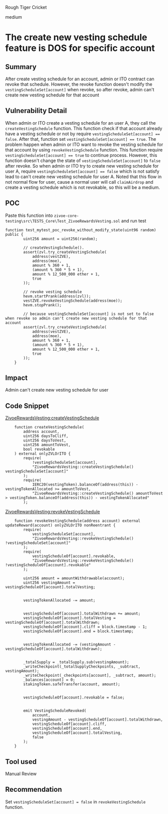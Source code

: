 Rough Tiger Cricket

medium

# The create new vesting schedule feature is DOS for specific account

## Summary
After create vesting schedule for an account, admin or ITO contract can revoke that schedule. However, the revoke function doesn't modify the `vestingScheduleSet[account]` when revoke, so after revoke, admin can't create new vesting schedule for that account

## Vulnerability Detail
When admin or ITO create a vesting schedule for an user A, they call the `createVestingSchedule` function. This function check if that account already have a vesting schedule or not by require `vestingScheduleSet[account] == false`. After that, function set `vestingScheduleSet[account] == true`. The problem happen when admin or ITO want to revoke the vesting schedule for that account by using `revokeVestingSchedule` function. This function require `vestingScheduleSet[account] == true` to continue process. However, this function doesn't change the state of `vestingScheduleSet[account]` to `false` after revoke. So when admin or ITO try to create new vesting schedule for user A, require `vestingScheduleSet[account] == false` which is not satisfy lead to can't create new vesting schedule for user A.
Noted that this flow in not normal flow for user, cause a normal user will call `claimAirdrop` and create a vesting schedule which is not revokable, so this will be a medium.
## POC 
Paste this function into `zivoe-core-testing\src\TESTS_Core\Test_ZivoeRewardsVesting.sol` and run test
```solidity
function test_mytest_poc_revoke_without_modify_state(uint96 random) public {
        uint256 amount = uint256(random);

        // createVestingSchedule().
        assert(zvl.try_createVestingSchedule(
            address(vestZVE), 
            address(moe), 
            amount % 360 + 1, 
            (amount % 360 * 5 + 1),
            amount % 12_500_000 ether + 1, 
            true
        ));

        // revoke vesting schedule
        hevm.startPrank(address(zvl));
        vestZVE.revokeVestingSchedule(address(moe));
        hevm.stopPrank();

        // because vestingScheduleSet[account] is not set to false when revoke so admin can't create new vesting schedule for that account
        assert(zvl.try_createVestingSchedule(
            address(vestZVE), 
            address(moe), 
            amount % 360 + 1, 
            (amount % 360 * 5 + 1),
            amount % 12_500_000 ether + 1, 
            true
        ));
    }
```
## Impact
Admin can't create new vesting schedule for user

## Code Snippet
[ZivoeRewardsVesting:createVestingSchedule](https://github.com/sherlock-audit/2024-03-zivoe/blob/d4111645b19a1ad3ccc899bea073b6f19be04ccd/zivoe-core-foundry/src/ZivoeRewardsVesting.sol#L388)
```solidity
    function createVestingSchedule(
        address account, 
        uint256 daysToCliff, 
        uint256 daysToVest, 
        uint256 amountToVest, 
        bool revokable
    ) external onlyZVLOrITO {
        require(
            !vestingScheduleSet[account], 
            "ZivoeRewardsVesting::createVestingSchedule() vestingScheduleSet[account]"
        );
        require(
            IERC20(vestingToken).balanceOf(address(this)) - vestingTokenAllocated >= amountToVest, 
            "ZivoeRewardsVesting::createVestingSchedule() amountToVest > vestingToken.balanceOf(address(this)) - vestingTokenAllocated"
        );
```

[ZivoeRewardsVesting:revokeVestingSchedule](https://github.com/sherlock-audit/2024-03-zivoe/blob/d4111645b19a1ad3ccc899bea073b6f19be04ccd/zivoe-core-foundry/src/ZivoeRewardsVesting.sol#L430)
```solidity
    function revokeVestingSchedule(address account) external updateReward(account) onlyZVLOrITO nonReentrant {
        require(
            vestingScheduleSet[account], 
            "ZivoeRewardsVesting::revokeVestingSchedule() !vestingScheduleSet[account]"
        );
        require(
            vestingScheduleOf[account].revokable, 
            "ZivoeRewardsVesting::revokeVestingSchedule() !vestingScheduleOf[account].revokable"
        );
        
        uint256 amount = amountWithdrawable(account);
        uint256 vestingAmount = vestingScheduleOf[account].totalVesting;


        vestingTokenAllocated -= amount;


        vestingScheduleOf[account].totalWithdrawn += amount;
        vestingScheduleOf[account].totalVesting = vestingScheduleOf[account].totalWithdrawn;
        vestingScheduleOf[account].cliff = block.timestamp - 1;
        vestingScheduleOf[account].end = block.timestamp;


        vestingTokenAllocated -= (vestingAmount - vestingScheduleOf[account].totalWithdrawn);


        _totalSupply = _totalSupply.sub(vestingAmount);
        _writeCheckpoint(_totalSupplyCheckpoints, _subtract, vestingAmount);
        _writeCheckpoint(_checkpoints[account], _subtract, amount);
        _balances[account] = 0;
        stakingToken.safeTransfer(account, amount);


        vestingScheduleOf[account].revokable = false;


        emit VestingScheduleRevoked(
            account, 
            vestingAmount - vestingScheduleOf[account].totalWithdrawn, 
            vestingScheduleOf[account].cliff, 
            vestingScheduleOf[account].end, 
            vestingScheduleOf[account].totalVesting, 
            false
        );
    }
```
## Tool used

Manual Review

## Recommendation
Set `vestingScheduleSet[account] = false` in `revokeVestingSchedule` function.